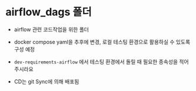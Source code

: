 # airflow_dags 폴더

- airflow 관련 코드작업을 위한 폴더

- docker compose yaml을 추후에 변경, 로컬 테스팅 환경으로 활용하실 수 있도록 구성 예정

- `dev-requirements-airflow` 에서 테스팅 환경에서 돌릴 때 필요한 종속성을 적어주시라요

- CD는 git Sync에 의해 배포됨
